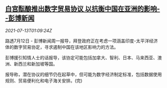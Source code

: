 <!--1626139863000-->
[白宫酝酿推出数字贸易协议 以抗衡中国在亚洲的影响--彭博新闻](https://cn.reuters.com/article/bbg-us-biden-digital-trade-0713-idCNKBS2EJ029)
------

<div><i>2021-07-13T01:09:24Z</i></div><p>路透7月12日 - 彭博新闻周一报导，拜登政府正在考虑一项涵盖印度-太平洋经济体的数字贸易协定，寻求遏制中国在该地区影响力的方法。</p><p>彭博援引知情人士的话报导，该协定可能包括加拿大、智利、日本、马来西亚、澳洲、新西兰和新加坡等国。</p><p>报导称，潜在协议的细节仍在起草中，但可能为数字经济制定标准，包括数据使用规则、贸易便利化和电子海关安排。(完)</p>
